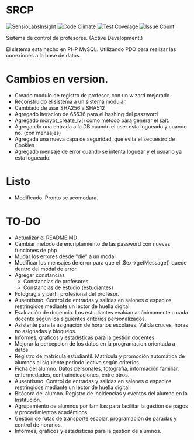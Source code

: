 # SRCP
[![SensioLabsInsight](https://insight.sensiolabs.com/projects/d1179279-7d9a-4960-a8e3-4a033b7aa5e6/big.png)](https://insight.sensiolabs.com/projects/d1179279-7d9a-4960-a8e3-4a033b7aa5e6)
[![Code Climate](https://codeclimate.com/github/Josexv1/srcp/badges/gpa.svg)](https://codeclimate.com/github/Josexv1/srcp)
[![Test Coverage](https://codeclimate.com/github/Josexv1/srcp/badges/coverage.svg)](https://codeclimate.com/github/Josexv1/srcp/coverage)
[![Issue Count](https://codeclimate.com/github/Josexv1/srcp/badges/issue_count.svg)](https://codeclimate.com/github/Josexv1/srcp)

Sistema de control de profesores. (Active Development.)

El sistema esta hecho en PHP MySQL. Utilizando PDO para realizar las conexiones a la base de datos.

# Cambios en version.
* Creado modulo de registro de profesor, con un wizard mejorado.
* Reconstruido el sistema a un sistema modular.
* Cambiado de usar SHA256 a SHA512
* Agregado Iteracion de 65536 para el hashing del password
* Agregado mcrypt_create_iv() como metodo para generar el salt.
* Agregando una entrada a la DB cuando el user esta logueado y cuando no. (con mensajes)
* Agregada una nueva capa de seguridad, que evita el secuestro de Cookies
* Agregado mensaje de error cuando se intenta loguear y el usuario ya esta logueado.

# Listo
* Modificado. Pronto se acomodara.

# TO-DO

* Actualizar el README.MD
* Cambiar metodo de encriptamiento de las password con nuevas funciones de php
* Mudar los errores desde "die" a un modal
* Modificar los mensajes de error para que el .$ex->getMessage() quede dentro del modal de error
* Agregar constancias
  * Constancias de profesores
  * Constancias de estudio (estudiantes)
* Fotogragia y perfil profesional del profesor.
* Ausentismo. Control de entradas y salidas en salones o espacios restringidos mediante un lector de huella digital.
* Evaluación de docencia. Los estudiantes evalúan anónimamente a cada docente según los siguientes criterios personalizados.
* Asistente para la asignación de horarios escolares. Valida cruces, horas no asignadas y bloqueos.
* Informes, gráficos y estadísticas para la gestión docentes.
* Mejorar la percepcion de los datos en la programacion orientada a datos.
* Registro de matrícula estudiantil. Matrícula y promoción automática de alumnos al siguiente periodo lectivo según criterios.
* Ficha del alumno. Datos personales, fotografía, información familiar, enfermedades,  contraindicaciones, entre otros.
* Ausentismo. Control de entradas y salidas en salones o espacios restringidos mediante un lector de huella digital.
* Bitácora del alumno. Registro de incidencias y eventos del alumno en la Institución.
* Agrupamiento de alumnos por familias para facilitar la gestión de pagos y procedimientos académicos.
* Gestión de rutas de transporte escolar, programación de paradas y control de horarios.
* Informes, gráficos y estadísticas para la gestión de alumnos.
